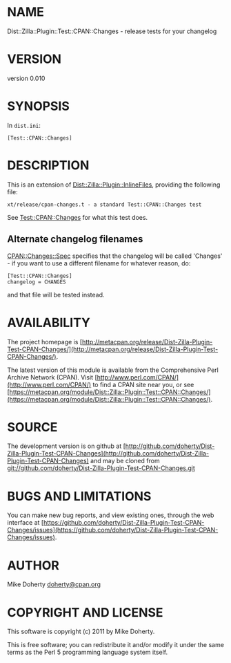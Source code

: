 # NAME

Dist::Zilla::Plugin::Test::CPAN::Changes - release tests for your changelog

# VERSION

version 0.010

# SYNOPSIS

In `dist.ini`:

    [Test::CPAN::Changes]

# DESCRIPTION

This is an extension of [Dist::Zilla::Plugin::InlineFiles](https://metacpan.org/pod/Dist::Zilla::Plugin::InlineFiles), providing the
following file:

    xt/release/cpan-changes.t - a standard Test::CPAN::Changes test

See [Test::CPAN::Changes](https://metacpan.org/pod/Test::CPAN::Changes) for what this test does.

## Alternate changelog filenames

[CPAN::Changes::Spec](https://metacpan.org/pod/CPAN::Changes::Spec) specifies that the changelog will be called 'Changes' -
if you want to use a different filename for whatever reason, do:

    [Test::CPAN::Changes]
    changelog = CHANGES

and that file will be tested instead.

# AVAILABILITY

The project homepage is [http://metacpan.org/release/Dist-Zilla-Plugin-Test-CPAN-Changes/](http://metacpan.org/release/Dist-Zilla-Plugin-Test-CPAN-Changes/).

The latest version of this module is available from the Comprehensive Perl
Archive Network (CPAN). Visit [http://www.perl.com/CPAN/](http://www.perl.com/CPAN/) to find a CPAN
site near you, or see [https://metacpan.org/module/Dist::Zilla::Plugin::Test::CPAN::Changes/](https://metacpan.org/module/Dist::Zilla::Plugin::Test::CPAN::Changes/).

# SOURCE

The development version is on github at [http://github.com/doherty/Dist-Zilla-Plugin-Test-CPAN-Changes](http://github.com/doherty/Dist-Zilla-Plugin-Test-CPAN-Changes)
and may be cloned from [git://github.com/doherty/Dist-Zilla-Plugin-Test-CPAN-Changes.git](git://github.com/doherty/Dist-Zilla-Plugin-Test-CPAN-Changes.git)

# BUGS AND LIMITATIONS

You can make new bug reports, and view existing ones, through the
web interface at [https://github.com/doherty/Dist-Zilla-Plugin-Test-CPAN-Changes/issues](https://github.com/doherty/Dist-Zilla-Plugin-Test-CPAN-Changes/issues).

# AUTHOR

Mike Doherty <doherty@cpan.org>

# COPYRIGHT AND LICENSE

This software is copyright (c) 2011 by Mike Doherty.

This is free software; you can redistribute it and/or modify it under
the same terms as the Perl 5 programming language system itself.
